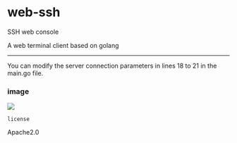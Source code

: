 # web-ssh
SSH web console 

A web terminal client based on golang

------

You can modify the server connection parameters in lines 18 to 21 in the main.go file.


### image

![](https://gitee.com/alexJialene/test/blob/master/img/WX20200324-215021.png)

`license`

Apache2.0

